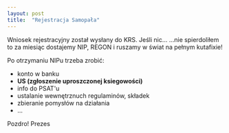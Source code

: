 ```yaml
---
layout: post
title:  "Rejestracja Samopała"
---
```


Wniosek rejestracyjny został wysłany do KRS. Jeśli nic...
...nie spierdoliłem to za miesiąc dostajemy NIP, REGON i ruszamy w świat na pełnym kutafixie!

Po otrzymaniu NIPu trzeba zrobić:
- konto w banku
- __US (zgłoszenie uproszczonej ksiegowości)__
- info do PSAT'u
- ustalanie wewnętrznuch regulaminów, składek
- zbieranie pomysłów na działania
- ...

Pozdro!
Prezes
